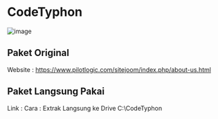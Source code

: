 # CodeTyphon

![image](https://github.com/user-attachments/assets/c9825911-773a-4917-8758-d52dc178da25)

## Paket Original
Website : https://www.pilotlogic.com/sitejoom/index.php/about-us.html

## Paket Langsung Pakai
Link :
Cara : Extrak Langsung ke Drive C:\CodeTyphon
